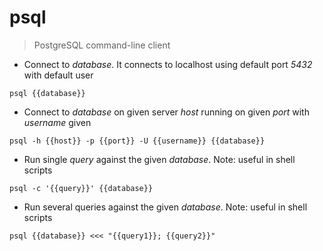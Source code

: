 # psql

> PostgreSQL command-line client

- Connect to *database*. It connects to localhost using default port *5432* with default user

`psql {{database}}`

- Connect to *database* on given server *host* running on given *port* with *username* given

`psql -h {{host}} -p {{port}} -U {{username}} {{database}}`

- Run single *query* against the given *database*. Note: useful in shell scripts

`psql -c '{{query}}' {{database}}`

- Run several queries against the given *database*. Note: useful in shell scripts

`psql {{database}} <<< "{{query1}}; {{query2}}"`
